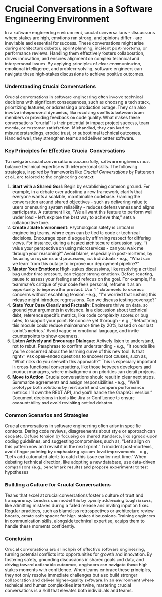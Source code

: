 # Crucial Conversations in a Software Engineering Environment

In a software engineering environment, crucial conversations \- discussions where stakes are high, emotions run strong, and opinions differ \- are inevitable and essential for success. These conversations might arise during architecture debates, sprint planning, incident post-mortems, or performance reviews. Handling them effectively fosters collaboration, drives innovation, and ensures alignment on complex technical and interpersonal issues. By applying principles of clear communication, emotional intelligence, and problem-solving, software engineers can navigate these high-stakes discussions to achieve positive outcomes.

### Understanding Crucial Conversations

Crucial conversations in software engineering often involve technical decisions with significant consequences, such as choosing a tech stack, prioritizing features, or addressing a production outage. They can also involve interpersonal dynamics, like resolving conflicts between team members or providing feedback on code quality. What makes these conversations “crucial” is their potential to impact project success, team morale, or customer satisfaction. Mishandled, they can lead to misunderstandings, eroded trust, or suboptimal technical outcomes. Handled well, they strengthen teams and deliver better software.

### Key Principles for Effective Crucial Conversations

To navigate crucial conversations successfully, software engineers must balance technical expertise with interpersonal skills. The following strategies, inspired by frameworks like *Crucial Conversations* by Patterson et al., are tailored to the engineering context:

1. **Start with a Shared Goal**: Begin by establishing common ground. For example, in a debate over adopting a new framework, clarify that everyone wants a scalable, maintainable codebase. Framing the conversation around shared objectives \- such as delivering value to users or ensuring system reliability \- reduces defensiveness and aligns participants. A statement like, “We all want this feature to perform well under load \- let’s explore the best way to achieve that,” sets a collaborative tone.  
2. **Create a Safe Environment**: Psychological safety is critical in engineering teams, where egos can be tied to code or technical decisions. Encourage open dialogue by affirming respect for differing views. For instance, during a heated architecture discussion, say, “I value your perspective on using microservices \- can you walk me through your reasoning?” Avoid blame, especially in post-mortems, by focusing on systems and processes, not individuals \- e.g., “What can we learn from this outage to improve our deployment pipeline?”  
3. **Master Your Emotions**: High-stakes discussions, like resolving a critical bug under time pressure, can trigger strong emotions. Before reacting, pause to assess your feelings and refocus on the goal. For example, if a teammate’s critique of your code feels personal, reframe it as an opportunity to improve the product. Use “I” statements to express concerns without escalating tension \- e.g., “I’m worried that rushing this release might introduce regressions. Can we discuss testing coverage?”  
4. **State Your Case Clearly and Factually**: Engineers thrive on data, so ground your arguments in evidence. In a discussion about technical debt, reference specific metrics, like code complexity scores or bug rates, to support your point. Be concise yet thorough \- e.g., “Refactoring this module could reduce maintenance time by 20%, based on our last sprint’s metrics.” Avoid vague or emotional language, and invite counterpoints to show openness.  
5. **Listen Actively and Encourage Dialogue**: Actively listen to understand, not to rebut. Paraphrase to confirm understanding \- e.g., “It sounds like you’re concerned about the learning curve of this new tool. Is that right?” Ask open-ended questions to uncover root causes, such as, “What risks do you see with this approach?” This is especially important in cross-functional conversations, like those between developers and product managers, where misalignment on priorities can derail projects.  
6. **Move to Action**: Crucial conversations should result in clear next steps. Summarize agreements and assign responsibilities \- e.g., “We’ll prototype both solutions by next sprint and compare performance metrics. I’ll own the REST API, and you’ll handle the GraphQL version.” Document decisions in tools like Jira or Confluence to ensure accountability and avoid revisiting settled debates.

### Common Scenarios and Strategies

Crucial conversations in software engineering often arise in specific contexts. During code reviews, disagreements about style or approach can escalate. Defuse tension by focusing on shared standards, like agreed-upon coding guidelines, and suggesting compromises, such as, “Let’s align on this pattern now and revisit it in the next sprint.” In incident post-mortems, avoid finger-pointing by emphasizing system-level improvements \- e.g., “Let’s add automated alerts to catch this issue earlier next time.” When debating technical direction, like adopting a new database, use data-driven comparisons (e.g., benchmark results) and propose experiments to test hypotheses.

### Building a Culture for Crucial Conversations

Teams that excel at crucial conversations foster a culture of trust and transparency. Leaders can model this by openly addressing tough issues, like admitting mistakes during a failed release and inviting input on fixes. Regular practices, such as blameless retrospectives or architecture review boards, create safe spaces for high-stakes discussions. Training engineers in communication skills, alongside technical expertise, equips them to handle these moments confidently.

### Conclusion

Crucial conversations are a linchpin of effective software engineering, turning potential conflicts into opportunities for growth and innovation. By fostering safety, grounding discussions in shared goals and data, and driving toward actionable outcomes, engineers can navigate these high-stakes moments with confidence. When teams embrace these principles, they not only resolve immediate challenges but also build stronger collaboration and deliver higher-quality software. In an environment where technical and human complexities intertwine, mastering crucial conversations is a skill that elevates both individuals and teams.  
